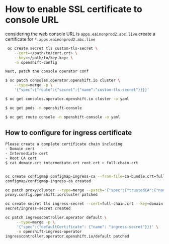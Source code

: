 # How to enable SSL certificate to console URL

considering the web console URL is ```apps.eainonprod2.abc.live``` create a certificate for ```*.apps.eainonprod2.abc.live```

```bash
 oc create secret tls custom-tls-secret \
    --cert=</path/to/cert.crt> \
    --key=</path/to/key.key> \
    -n openshift-config

Next, patch the console operator conf

$ oc patch consoles.operator.openshift.io cluster \
    --type=merge -p \
    '{"spec":{"route":{"secret":{"name":"custom-tls-secret"}}}}'

$ oc get consoles.operator.openshift.io cluster -o yaml

$ oc get pods -n openshift-console

$ oc get route console -n openshift-console -o yaml
```


## How to configure for ingress certificate
```bash
Please create a complete certificate chain including
- Domain cert
- Intermediate cert
- Root CA cert
$ cat domain.crt intermediate.crt root.crt > full-chain.crt


oc create configmap configmap-ingress-ca --from-file=ca-bundle.crt=full-chain.crt  -n openshift-config
configmap/configmap-ingress-ca created

oc patch proxy/cluster --type=merge --patch='{"spec":{"trustedCA":{"name":"configmap-ingress-ca"}}}'
proxy.config.openshift.io/cluster patched

oc create secret tls ingress-secret --cert=full-chain.crt --key=domain.key -n openshift-ingress
secret/ingress-secret created

oc patch ingresscontroller.operator default \
     --type=merge -p \
     '{"spec":{"defaultCertificate": {"name": "ingress-secret"}}}' \
     -n openshift-ingress-operator
ingresscontroller.operator.openshift.io/default patched
```
